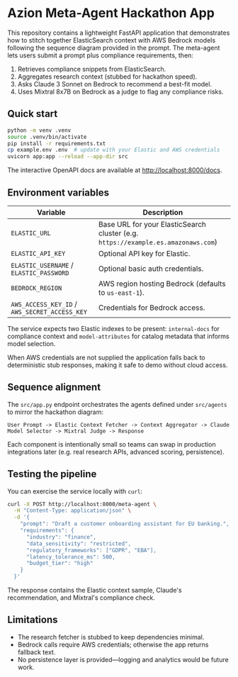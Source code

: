 # Azion Meta-Agent Hackathon App

This repository contains a lightweight FastAPI application that demonstrates how to
stitch together ElasticSearch context with AWS Bedrock models following the
sequence diagram provided in the prompt. The meta-agent lets users submit a prompt
plus compliance requirements, then:

1. Retrieves compliance snippets from ElasticSearch.
2. Aggregates research context (stubbed for hackathon speed).
3. Asks Claude 3 Sonnet on Bedrock to recommend a best-fit model.
4. Uses Mixtral 8x7B on Bedrock as a judge to flag any compliance risks.

## Quick start

```bash
python -m venv .venv
source .venv/bin/activate
pip install -r requirements.txt
cp example.env .env  # update with your Elastic and AWS credentials
uvicorn app:app --reload --app-dir src
```

The interactive OpenAPI docs are available at <http://localhost:8000/docs>.

## Environment variables

| Variable | Description |
| --- | --- |
| `ELASTIC_URL` | Base URL for your ElasticSearch cluster (e.g. `https://example.es.amazonaws.com`) |
| `ELASTIC_API_KEY` | Optional API key for Elastic. |
| `ELASTIC_USERNAME` / `ELASTIC_PASSWORD` | Optional basic auth credentials. |
| `BEDROCK_REGION` | AWS region hosting Bedrock (defaults to `us-east-1`). |
| `AWS_ACCESS_KEY_ID` / `AWS_SECRET_ACCESS_KEY` | Credentials for Bedrock access. |

The service expects two Elastic indexes to be present: `internal-docs` for compliance
context and `model-attributes` for catalog metadata that informs model selection.

When AWS credentials are not supplied the application falls back to deterministic
stub responses, making it safe to demo without cloud access.

## Sequence alignment

The `src/app.py` endpoint orchestrates the agents defined under `src/agents` to
mirror the hackathon diagram:

```
User Prompt -> Elastic Context Fetcher -> Context Aggregator -> Claude Model Selector -> Mixtral Judge -> Response
```

Each component is intentionally small so teams can swap in production integrations
later (e.g. real research APIs, advanced scoring, persistence).

## Testing the pipeline

You can exercise the service locally with `curl`:

```bash
curl -X POST http://localhost:8000/meta-agent \
  -H "Content-Type: application/json" \
  -d '{
    "prompt": "Draft a customer onboarding assistant for EU banking.",
    "requirements": {
      "industry": "finance",
      "data_sensitivity": "restricted",
      "regulatory_frameworks": ["GDPR", "EBA"],
      "latency_tolerance_ms": 500,
      "budget_tier": "high"
    }
  }'
```

The response contains the Elastic context sample, Claude's recommendation, and
Mixtral's compliance check.

## Limitations

- The research fetcher is stubbed to keep dependencies minimal.
- Bedrock calls require AWS credentials; otherwise the app returns fallback text.
- No persistence layer is provided—logging and analytics would be future work.
